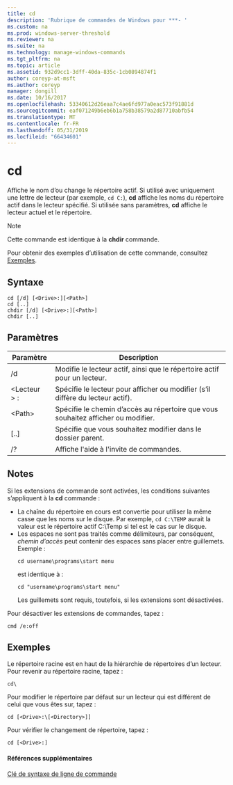 ```yaml
---
title: cd
description: 'Rubrique de commandes de Windows pour ***- '
ms.custom: na
ms.prod: windows-server-threshold
ms.reviewer: na
ms.suite: na
ms.technology: manage-windows-commands
ms.tgt_pltfrm: na
ms.topic: article
ms.assetid: 932d9cc1-3dff-40da-835c-1cb0894874f1
author: coreyp-at-msft
ms.author: coreyp
manager: dongill
ms.date: 10/16/2017
ms.openlocfilehash: 53340612d26eaa7c4ae6fd977a0eac573f91881d
ms.sourcegitcommit: eaf071249b6eb6b1a758b38579a2d87710abfb54
ms.translationtype: MT
ms.contentlocale: fr-FR
ms.lasthandoff: 05/31/2019
ms.locfileid: "66434601"
---
```

# <a name="cd"></a>cd



Affiche le nom d’ou change le répertoire actif. Si utilisé avec uniquement une lettre de lecteur (par exemple, `cd C:`), **cd** affiche les noms du répertoire actif dans le lecteur spécifié. Si utilisée sans paramètres, **cd** affiche le lecteur actuel et le répertoire.

> [!NOTE]
> Cette commande est identique à la **chdir** commande.

Pour obtenir des exemples d’utilisation de cette commande, consultez [Exemples](#BKMK_examples).

## <a name="syntax"></a>Syntaxe

```
cd [/d] [<Drive>:][<Path>]
cd [..]
chdir [/d] [<Drive>:][<Path>]
chdir [..]
```

## <a name="parameters"></a>Paramètres

|Paramètre|Description|
|---------|-----------|
|/d|Modifie le lecteur actif, ainsi que le répertoire actif pour un lecteur.|
|\<Lecteur > :|Spécifie le lecteur pour afficher ou modifier (s’il diffère du lecteur actif).|
|\<Path>|Spécifie le chemin d’accès au répertoire que vous souhaitez afficher ou modifier.|
|[..]|Spécifie que vous souhaitez modifier dans le dossier parent.|
|/?|Affiche l'aide à l'invite de commandes.|

## <a name="remarks"></a>Notes

Si les extensions de commande sont activées, les conditions suivantes s’appliquent à la **cd** commande :
- La chaîne du répertoire en cours est convertie pour utiliser la même casse que les noms sur le disque. Par exemple, `cd C:\TEMP` aurait la valeur est le répertoire actif C:\Temp si tel est le cas sur le disque.
- Les espaces ne sont pas traités comme délimiteurs, par conséquent, *chemin d’accès* peut contenir des espaces sans placer entre guillemets. Exemple :  
  ```
  cd username\programs\start menu
  ```  
  est identique à :  
  ```
  cd "username\programs\start menu"
  ```  
  Les guillemets sont requis, toutefois, si les extensions sont désactivées.

Pour désactiver les extensions de commandes, tapez :
```
cmd /e:off
```

## <a name="BKMK_examples"></a>Exemples

Le répertoire racine est en haut de la hiérarchie de répertoires d’un lecteur. Pour revenir au répertoire racine, tapez :
```
cd\
```
Pour modifier le répertoire par défaut sur un lecteur qui est différent de celui que vous êtes sur, tapez :
```
cd [<Drive>:\[<Directory>]]
```
Pour vérifier le changement de répertoire, tapez :
```
cd [<Drive>:]
```

#### <a name="additional-references"></a>Références supplémentaires

[Clé de syntaxe de ligne de commande](command-line-syntax-key.md)